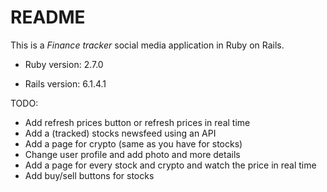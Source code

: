 # README

This is a *Finance tracker* social media application in Ruby on Rails.

* Ruby version: 2.7.0

* Rails version: 6.1.4.1

TODO:

* Add refresh prices button or refresh prices in real time
* Add a (tracked) stocks newsfeed using an API
* Add a page for crypto (same as you have for stocks)
* Change user profile and add photo and more details
* Add a page for every stock and crypto and watch the price in real time
* Add buy/sell buttons for stocks